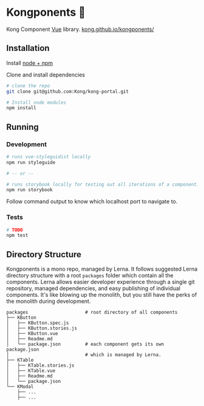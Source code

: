 # Kongponents 🍌

Kong Component [Vue](https://vuejs.org/) library. [kong.github.io/kongponents/](https://kong.github.io/kongponents/)

## Installation

Install [node + npm](https://nodejs.org/)

Clone and install dependencies
```bash
# clone the repo
git clone git@github.com:Kong/kong-portal.git

# Install node modules
npm install
```

## Running

### Development

```bash
# runs vue-styleguidist locally
npm run styleguide

# -- or --

# runs storybook locally for testing out all iterations of a component.
npm run storybook
```

Follow command output to know which localhost port to navigate to.

### Tests

```bash
# TODO 
npm test
```

## Directory Structure

Kongponents is a mono repo, managed by Lerna. It follows suggested Lerna directory structure with a root `packages` folder which contain all the components. Lerna allows easier developer experience through a single git repository, managed dependencies, and easy publishing of individual components. It's like blowing up the monolith, but you still have the perks of the monolith during development.

```
packages                     # root directory of all components
├── KButton                  
│   ├── KButton.spec.js
│   ├── KButton.stories.js
│   ├── KButton.vue
│   ├── Readme.md
│   └── package.json         # each component gets its own package.json
│                            # which is managed by Lerna.
├── KTable
│   ├── KTable.stories.js
│   ├── KTable.vue
│   ├── Readme.md
│   └── package.json
└── KModal
    ├── ...
    ├── ...
```
